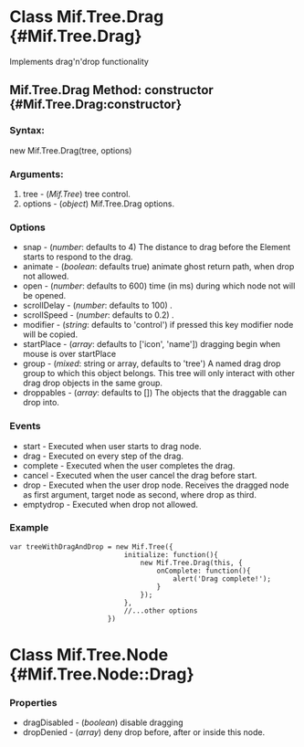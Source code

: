Class Mif.Tree.Drag {#Mif.Tree.Drag}
====================================
Implements drag'n'drop functionality

Mif.Tree.Drag Method: constructor {#Mif.Tree.Drag:constructor}
----------------------------------------------------------

### Syntax:

new Mif.Tree.Drag(tree, options)

### Arguments:

1. tree - (*Mif.Tree*) tree control.
2. options - (*object*) Mif.Tree.Drag options.

### Options

* snap           - (*number*: defaults to 4) The distance to drag before the Element starts to respond to the drag.
* animate        - (*boolean*: defaults true) animate ghost return path, when drop not allowed.
* open           - (*number*: defaults to 600) time (in ms) during which node not will be opened.
* scrollDelay    - (*number*: defaults to 100) .
* scrollSpeed    - (*number*: defaults to 0.2) .
* modifier       - (*string*: defaults to 'control') if pressed this key modifier node will be copied.
* startPlace     - (*array*: defaults to ['icon', 'name']) dragging begin when mouse is over startPlace
* group          - (*mixed*: string or array, defaults to 'tree') A named drag drop group to which this object belongs. This tree will only interact with other drag drop objects in the same group.
* droppables     - (*array*: defaults to []) The objects that the draggable can drop into.

### Events

* start     - Executed when user starts to drag node.
* drag      - Executed on every step of the drag.
* complete  - Executed when the user completes the drag.
* cancel    - Executed when the user cancel the drag before start.
* drop      - Executed when the user drop node. Receives the dragged node as first argument, target node as second, where drop as third.
* emptydrop - Executed when drop not allowed.


### Example

	var treeWithDragAndDrop = new Mif.Tree({
								initialize: function(){
									new Mif.Tree.Drag(this, {
										onComplete: function(){
											alert('Drag complete!');
										}
									});
								},
								//...other options
							})
							
Class Mif.Tree.Node {#Mif.Tree.Node::Drag}
==========================================

### Properties

* dragDisabled - (*boolean*) disable dragging
* dropDenied  -  (*array*) deny drop before, after or inside this node.